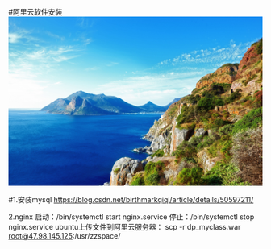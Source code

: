 #阿里云软件安装
![](./source/images/12564740_xl.jpg "")
<!--more-->
#1.安装mysql
https://blog.csdn.net/birthmarkqiqi/article/details/50597211/

2.nginx
启动：/bin/systemctl start nginx.service
停止：/bin/systemctl stop nginx.service
ubuntu上传文件到阿里云服务器：
scp -r dp_myclass.war root@47.98.145.125:/usr/zzspace/